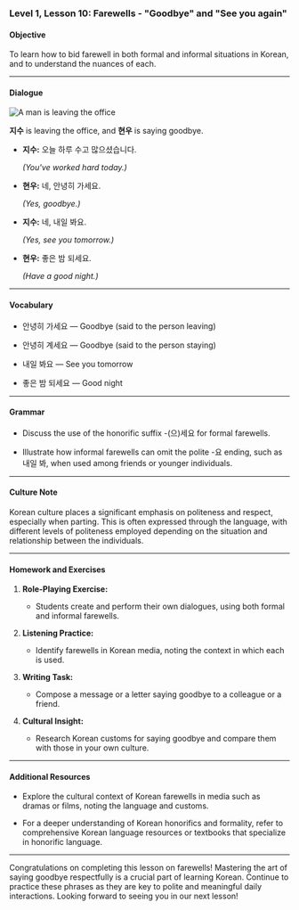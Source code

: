 ### Level 1, Lesson 10: Farewells - "Goodbye" and "See you again"

#### Objective

To learn how to bid farewell in both formal and informal situations in Korean, and to understand the nuances of each.

---

#### Dialogue

![A man is leaving the office](./resources/l1_lesson10.png)

**지수** is leaving the office, and **현우** is saying goodbye.

- **지수:** 오늘 하루 수고 많으셨습니다.

  *(You've worked hard today.)*

- **현우:** 네, 안녕히 가세요.

  *(Yes, goodbye.)*

- **지수:** 네, 내일 봐요.

  *(Yes, see you tomorrow.)*

- **현우:** 좋은 밤 되세요.

  *(Have a good night.)*

---

#### Vocabulary

- 안녕히 가세요 — Goodbye (said to the person leaving)

- 안녕히 계세요 — Goodbye (said to the person staying)

- 내일 봐요 — See you tomorrow

- 좋은 밤 되세요 — Good night

---

#### Grammar

- Discuss the use of the honorific suffix -(으)세요 for formal farewells.

- Illustrate how informal farewells can omit the polite -요 ending, such as 내일 봐, when used among friends or younger individuals.

---

#### Culture Note

Korean culture places a significant emphasis on politeness and respect, especially when parting. This is often expressed through the language, with different levels of politeness employed depending on the situation and relationship between the individuals.

---

#### Homework and Exercises

1. **Role-Playing Exercise:**

    - Students create and perform their own dialogues, using both formal and informal farewells.

2. **Listening Practice:**

    - Identify farewells in Korean media, noting the context in which each is used.

3. **Writing Task:**

    - Compose a message or a letter saying goodbye to a colleague or a friend.

4. **Cultural Insight:**

    - Research Korean customs for saying goodbye and compare them with those in your own culture.

---

#### Additional Resources

- Explore the cultural context of Korean farewells in media such as dramas or films, noting the language and customs.

- For a deeper understanding of Korean honorifics and formality, refer to comprehensive Korean language resources or textbooks that specialize in honorific language.

---

Congratulations on completing this lesson on farewells! Mastering the art of saying goodbye respectfully is a crucial part of learning Korean. Continue to practice these phrases as they are key to polite and meaningful daily interactions. Looking forward to seeing you in our next lesson!
